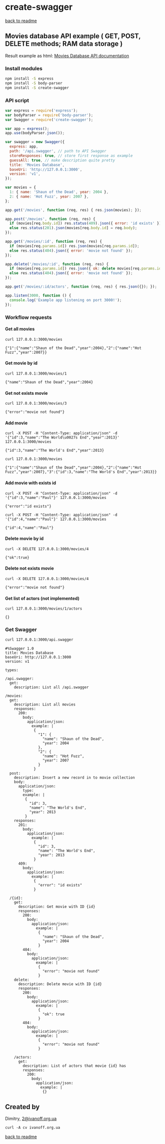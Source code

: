 # create-swagger

[back to readme](../README.md)

## Movies database API example ( GET, POST, DELETE methods; RAM data storage )

Result example as html: [Movies Database API documentation](http://create-swagger.simpleness.org/express_movies_api.html)


### Install modules

```bash
npm install -S express
npm install -S body-parser
npm install -S create-swagger
```


### API script

```javascript
var express = require('express');
var bodyParser = require('body-parser');
var Swagger = require('create-swagger');

var app = express();
app.use(bodyParser.json());

var swagger = new Swagger({
  express: app,
  path: '/api.swagger', // path to API Swagger
  storeResponses: true, // store first response as example
  guessAll: true, // make description quite pretty
  title: 'Movies Database',
  baseUri: 'http://127.0.0.1:3000',
  version: 'v1',
});

var movies = {
  1: { name: 'Shaun of the Dead', year: 2004 },
  2: { name: 'Hot Fuzz', year: 2007 },
};

app.get('/movies', function (req, res) { res.json(movies); });

app.post('/movies', function (req, res) {
  if (movies[req.body.id]) res.status(409).json({ error: 'id exists' });
  else res.status(201).json(movies[req.body.id] = req.body);
});

app.get('/movies/:id', function (req, res) {
  if (movies[req.params.id]) res.json(movies[req.params.id]);
  else res.status(404).json({ error: 'movie not found' });
});

app.delete('/movies/:id', function (req, res) {
  if (movies[req.params.id]) res.json({ ok: delete movies[req.params.id] });
  else res.status(404).json({ error: 'movie not found' });
});

app.get('/movies/:id/actors', function (req, res) { res.json({}); });

app.listen(3000, function () {
  console.log('Example app listening on port 3000!');
});
```


### Workflow requests

#### Get all movies

```
curl 127.0.0.1:3000/movies
```
`{"1":{"name":"Shaun of the Dead","year":2004},"2":{"name":"Hot Fuzz","year":2007}}`


#### Get movie by id

```
curl 127.0.0.1:3000/movies/1
```
`{"name":"Shaun of the Dead","year":2004}`


#### Get not exists movie

```
curl 127.0.0.1:3000/movies/3
```
`{"error":"movie not found"}`


#### Add movie

```
curl -X POST -H "Content-Type: application/json" -d '{"id":3,"name":"The World\u0027s End","year":2013}' 127.0.0.1:3000/movies
```
`{"id":3,"name":"The World's End","year":2013}`

```
curl 127.0.0.1:3000/movies
```
`{"1":{"name":"Shaun of the Dead","year":2004},"2":{"name":"Hot Fuzz","year":2007},"3":{"id":3,"name":"The World's End","year":2013}}`


#### Add movie with exists id

```
curl -X POST -H "Content-Type: application/json" -d '{"id":3,"name":"Paul"}' 127.0.0.1:3000/movies
```
`{"error":"id exists"}`

```
curl -X POST -H "Content-Type: application/json" -d '{"id":4,"name":"Paul"}' 127.0.0.1:3000/movies
```
`{"id":4,"name":"Paul"}`


#### Delete movie by id

```
curl -X DELETE 127.0.0.1:3000/movies/4
```
`{"ok":true}`


#### Delete not exists movie

```
curl -X DELETE 127.0.0.1:3000/movies/4
```
`{"error":"movie not found"}`


#### Get list of actors (not implemented)

```
curl 127.0.0.1:3000/movies/1/actors
```
`{}`


### Get Swagger

```bash
curl 127.0.0.1:3000/api.swagger
```

```
#%Swagger 1.0
title: Movies Database
baseUri: http://127.0.0.1:3000
version: v1

types:

/api.swagger:
  get:
    description: List all /api.swagger

/movies:
  get:
    description: List all movies
    responses:
      200:
        body:
          application/json:
            example: |
             {
               "1": {
                 "name": "Shaun of the Dead",
                 "year": 2004
               },
               "2": {
                 "name": "Hot Fuzz",
                 "year": 2007
               }
             }
  post:
    description: Insert a new record in to movie collection
    body:
      application/json:
        type: 
        example: |
         {
           "id": 3,
           "name": "The World's End",
           "year": 2013
         }
    responses:
      201:
        body:
          application/json:
            example: |
             {
               "id": 3,
               "name": "The World's End",
               "year": 2013
             }
      409:
        body:
          application/json:
            example: |
             {
               "error": "id exists"
             }
    
  /{id}:
    get:
      description: Get movie with ID {id}
      responses:
        200:
          body:
            application/json:
              example: |
               {
                 "name": "Shaun of the Dead",
                 "year": 2004
               }
        404:
          body:
            application/json:
              example: |
               {
                 "error": "movie not found"
               }
    delete:
      description: Delete movie with ID {id}
      responses:
        200:
          body:
            application/json:
              example: |
               {
                 "ok": true
               }
        404:
          body:
            application/json:
              example: |
               {
                 "error": "movie not found"
               }
      
    /actors:
      get:
        description: List of actors that movie {id} has
        responses:
          200:
            body:
              application/json:
                example: |
                 {}
```

## Created by

Dimitry, 2@ivanoff.org.ua

```curl -A cv ivanoff.org.ua```


[back to readme](../README.md)
